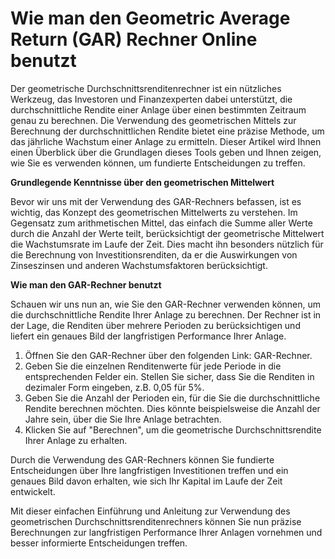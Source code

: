 Wie man den Geometric Average Return (GAR) Rechner Online benutzt
=================================================================

Der geometrische Durchschnittsrenditenrechner ist ein nützliches Werkzeug, das Investoren und Finanzexperten dabei unterstützt, die durchschnittliche Rendite einer Anlage über einen bestimmten Zeitraum genau zu berechnen. Die Verwendung des geometrischen Mittels zur Berechnung der durchschnittlichen Rendite bietet eine präzise Methode, um das jährliche Wachstum einer Anlage zu ermitteln. Dieser Artikel wird Ihnen einen Überblick über die Grundlagen dieses Tools geben und Ihnen zeigen, wie Sie es verwenden können, um fundierte Entscheidungen zu treffen.

**Grundlegende Kenntnisse über den geometrischen Mittelwert**

Bevor wir uns mit der Verwendung des GAR-Rechners befassen, ist es wichtig, das Konzept des geometrischen Mittelwerts zu verstehen. Im Gegensatz zum arithmetischen Mittel, das einfach die Summe aller Werte durch die Anzahl der Werte teilt, berücksichtigt der geometrische Mittelwert die Wachstumsrate im Laufe der Zeit. Dies macht ihn besonders nützlich für die Berechnung von Investitionsrenditen, da er die Auswirkungen von Zinseszinsen und anderen Wachstumsfaktoren berücksichtigt.

**Wie man den GAR-Rechner benutzt**

Schauen wir uns nun an, wie Sie den GAR-Rechner verwenden können, um die durchschnittliche Rendite Ihrer Anlage zu berechnen. Der Rechner ist in der Lage, die Renditen über mehrere Perioden zu berücksichtigen und liefert ein genaues Bild der langfristigen Performance Ihrer Anlage.

1. Öffnen Sie den GAR-Rechner über den folgenden Link: GAR-Rechner.
2. Geben Sie die einzelnen Renditenwerte für jede Periode in die entsprechenden Felder ein. Stellen Sie sicher, dass Sie die Renditen in dezimaler Form eingeben, z.B. 0,05 für 5%.
3. Geben Sie die Anzahl der Perioden ein, für die Sie die durchschnittliche Rendite berechnen möchten. Dies könnte beispielsweise die Anzahl der Jahre sein, über die Sie Ihre Anlage betrachten.
4. Klicken Sie auf "Berechnen", um die geometrische Durchschnittsrendite Ihrer Anlage zu erhalten.

Durch die Verwendung des GAR-Rechners können Sie fundierte Entscheidungen über Ihre langfristigen Investitionen treffen und ein genaues Bild davon erhalten, wie sich Ihr Kapital im Laufe der Zeit entwickelt.

Mit dieser einfachen Einführung und Anleitung zur Verwendung des geometrischen Durchschnittsrenditenrechners können Sie nun präzise Berechnungen zur langfristigen Performance Ihrer Anlagen vornehmen und besser informierte Entscheidungen treffen.